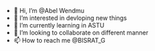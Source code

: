 - 👋 Hi, I’m @Abel Wendmu
- 👀 I’m interested in devloping new things
- 🌱 I’m currently learning in ASTU
- 💞️ I’m looking to collaborate on different manner
- 📫 How to reach me @BISRAT_G

<!---
legend123213/legend123213 is a ✨ special ✨ repository because its `README.md` (this file) appears on your GitHub profile.
You can click the Preview link to take a look at your changes.
--->
